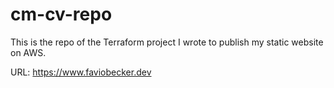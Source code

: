 # cm-cv-repo

This is the repo of the Terraform project I wrote to publish my static website on AWS.

URL: <a href="https://www.faviobecker.dev" target="_blank">https://www.faviobecker.dev</a>
